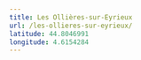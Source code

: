 ```yaml
---
title: Les Ollières-sur-Eyrieux
url: /les-ollieres-sur-eyrieux/
latitude: 44.8046991
longitude: 4.6154284
---
```

